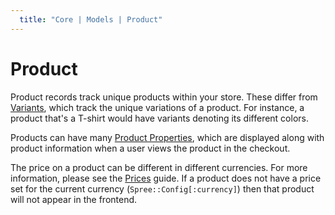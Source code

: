 ```yaml
---
  title: "Core | Models | Product"
---
```


# Product

Product records track unique products within your store. These differ from
[Variants](/developer/core/models/variant), which track the unique variations of
a product. For instance, a product that's a T-shirt would have variants denoting
its different colors.

Products can have many [Product
Properties](/developer/core/models/product_properties), which are displayed
along with product information when a user views the product in the checkout.

The price on a product can be different in different currencies. For more
information, please see the [Prices](/developer/core/models/price) guide. If a
product does not have a price set for the current currency
(`Spree::Config[:currency]`) then that product will not appear in the frontend.
